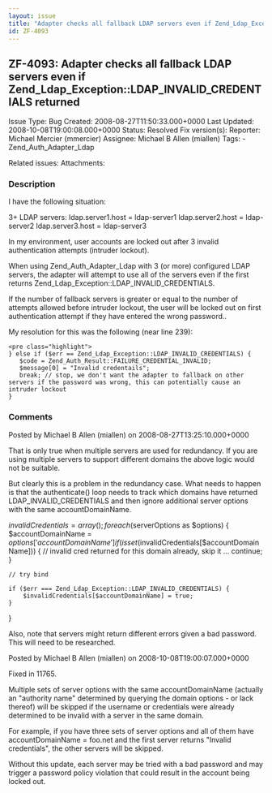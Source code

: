 ```yaml
---
layout: issue
title: "Adapter checks all fallback LDAP servers even if Zend_Ldap_Exception::LDAP_INVALID_CREDENTIALS returned"
id: ZF-4093
---
```


ZF-4093: Adapter checks all fallback LDAP servers even if Zend\_Ldap\_Exception::LDAP\_INVALID\_CREDENTIALS returned
--------------------------------------------------------------------------------------------------------------------

 Issue Type: Bug Created: 2008-08-27T11:50:33.000+0000 Last Updated: 2008-10-08T19:00:08.000+0000 Status: Resolved Fix version(s): 
 Reporter:  Michael Mercier (mmercier)  Assignee:  Michael B Allen (miallen)  Tags: - Zend\_Auth\_Adapter\_Ldap
 
 Related issues: 
 Attachments: 
### Description

I have the following situation:

3+ LDAP servers: ldap.server1.host = ldap-server1 ldap.server2.host = ldap-server2 ldap.server3.host = ldap-server3

In my environment, user accounts are locked out after 3 invalid authentication attempts (intruder lockout).

When using Zend\_Auth\_Adapter\_Ldap with 3 (or more) configured LDAP servers, the adapter will attempt to use all of the servers even if the first returns Zend\_Ldap\_Exception::LDAP\_INVALID\_CREDENTIALS.

If the number of fallback servers is greater or equal to the number of attempts allowed before intruder lockout, the user will be locked out on first authentication attempt if they have entered the wrong password..

My resolution for this was the following (near line 239):

 
    <pre class="highlight">
    } else if ($err == Zend_Ldap_Exception::LDAP_INVALID_CREDENTIALS) {
       $code = Zend_Auth_Result::FAILURE_CREDENTIAL_INVALID;
       $message[0] = "Invalid credentails";
       break; // stop, we don't want the adapter to fallback on other servers if the password was wrong, this can potentially cause an intruder lockout
    }


 

 

### Comments

Posted by Michael B Allen (miallen) on 2008-08-27T13:25:10.000+0000

That is only true when multiple servers are used for redundancy. If you are using multiple servers to support different domains the above logic would not be suitable.

But clearly this is a problem in the redundancy case. What needs to happen is that the authenticate() loop needs to track which domains have returned LDAP\_INVALID\_CREDENTIALS and then ignore additional server options with the same accountDomainName.

$invalidCredentials = array(); foreach ($serverOptions as $options) { $accountDomainName = $options['accountDomainName'] if (isset($invalidCredentials[$accountDomainName])) { // invalid cred returned for this domain already, skip it ... continue; }

 
    // try bind
    
    if ($err === Zend_Ldap_Exception::LDAP_INVALID_CREDENTIALS) {
        $invalidCredentials[$accountDomainName] = true;
    }


}

Also, note that servers might return different errors given a bad password. This will need to be researched.

 

 

Posted by Michael B Allen (miallen) on 2008-10-08T19:00:07.000+0000

Fixed in 11765.

Multiple sets of server options with the same accountDomainName (actually an "authority name" determined by querying the domain options - or lack thereof) will be skipped if the username or credentials were already determined to be invalid with a server in the same domain.

For example, if you have three sets of server options and all of them have accountDomainName = foo.net and the first server returns "Invalid credentials", the other servers will be skipped.

Without this update, each server may be tried with a bad password and may trigger a password policy violation that could result in the account being locked out.

 

 